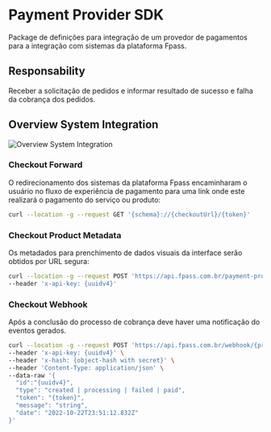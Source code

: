 # Payment Provider SDK
Package de definições para integração de um provedor de pagamentos para a integração com sistemas da plataforma Fpass.
## Responsability
Receber a solicitação de pedidos e informar resultado de sucesso e falha da cobrança dos pedidos.
## Overview System Integration 
![Overview System Integration](https://www.plantuml.com/plantuml/proxy?cache=no&src=https://raw.githubusercontent.com/Holding-Fpass/payment-provider-sdk/main/uml/overview-systems-integration.iuml)

### Checkout Forward
O redirecionamento dos sistemas da plataforma Fpass encaminharam o usuário no fluxo de experiência de pagamento para uma link onde este realizará o pagamento do serviço ou produto:

```sh
curl --location -g --request GET '{schema}://{checkoutUrl}/{token}'
```

### Checkout Product Metadata
Os metadados para prenchimento de dados visuais da interface serão obtidos por URL segura:

```sh
curl --location -g --request POST 'https://api.fpass.com.br/payment-provider/{token}' \
--header 'x-api-key: {uuidv4}'
```

### Checkout Webhook
Após a conclusão do processo de cobrança deve haver uma notificação do eventos gerados.

```sh
curl --location -g --request POST 'https://api.fpass.com.br/webhook/{providerCode}' \
--header 'x-api-key: {uuidv4}' \
--header 'x-hash: {object-hash with secret}' \
--header 'Content-Type: application/json' \
--data-raw '{
  "id":"{uuidv4}",
  "type": "created | processing | failed | paid",
  "token": "{token}",
  "message": "string",
  "date": "2022-10-22T23:51:12.832Z"
}'
```